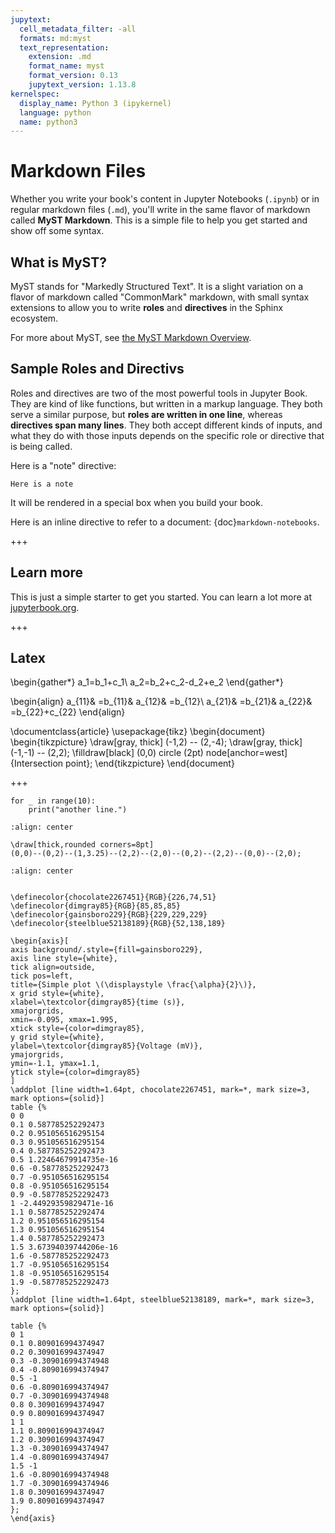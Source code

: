 ```yaml
---
jupytext:
  cell_metadata_filter: -all
  formats: md:myst
  text_representation:
    extension: .md
    format_name: myst
    format_version: 0.13
    jupytext_version: 1.13.8
kernelspec:
  display_name: Python 3 (ipykernel)
  language: python
  name: python3
---
```


# Markdown Files

Whether you write your book's content in Jupyter Notebooks (`.ipynb`) or
in regular markdown files (`.md`), you'll write in the same flavor of markdown
called **MyST Markdown**.
This is a simple file to help you get started and show off some syntax.

## What is MyST?

MyST stands for "Markedly Structured Text". It
is a slight variation on a flavor of markdown called "CommonMark" markdown,
with small syntax extensions to allow you to write **roles** and **directives**
in the Sphinx ecosystem.

For more about MyST, see [the MyST Markdown Overview](https://jupyterbook.org/content/myst.html).

## Sample Roles and Directivs

Roles and directives are two of the most powerful tools in Jupyter Book. They
are kind of like functions, but written in a markup language. They both
serve a similar purpose, but **roles are written in one line**, whereas
**directives span many lines**. They both accept different kinds of inputs,
and what they do with those inputs depends on the specific role or directive
that is being called.

Here is a "note" directive:

```{note}
Here is a note
```

It will be rendered in a special box when you build your book.

Here is an inline directive to refer to a document: {doc}`markdown-notebooks`.

+++


## Learn more

This is just a simple starter to get you started.
You can learn a lot more at [jupyterbook.org](https://jupyterbook.org).

+++

## Latex

\begin{gather*}
a_1=b_1+c_1\\
a_2=b_2+c_2-d_2+e_2
\end{gather*}

\begin{align}
a_{11}& =b_{11}&
  a_{12}& =b_{12}\\
a_{21}& =b_{21}&
  a_{22}& =b_{22}+c_{22}
\end{align}

\documentclass{article}
\usepackage{tikz}
\begin{document}
\begin{tikzpicture}
\draw[gray, thick] (-1,2) -- (2,-4);
\draw[gray, thick] (-1,-1) -- (2,2);
\filldraw[black] (0,0) circle (2pt) node[anchor=west]{Intersection point};
\end{tikzpicture}
\end{document}

+++

```{code-cell}
for _ in range(10):
    print("another line.")
```

```{tikz}
:align: center

\draw[thick,rounded corners=8pt]
(0,0)--(0,2)--(1,3.25)--(2,2)--(2,0)--(0,2)--(2,2)--(0,0)--(2,0);
```

```{tikz}
:align: center


\definecolor{chocolate2267451}{RGB}{226,74,51}
\definecolor{dimgray85}{RGB}{85,85,85}
\definecolor{gainsboro229}{RGB}{229,229,229}
\definecolor{steelblue52138189}{RGB}{52,138,189}

\begin{axis}[
axis background/.style={fill=gainsboro229},
axis line style={white},
tick align=outside,
tick pos=left,
title={Simple plot \(\displaystyle \frac{\alpha}{2}\)},
x grid style={white},
xlabel=\textcolor{dimgray85}{time (s)},
xmajorgrids,
xmin=-0.095, xmax=1.995,
xtick style={color=dimgray85},
y grid style={white},
ylabel=\textcolor{dimgray85}{Voltage (mV)},
ymajorgrids,
ymin=-1.1, ymax=1.1,
ytick style={color=dimgray85}
]
\addplot [line width=1.64pt, chocolate2267451, mark=*, mark size=3, mark options={solid}]
table {%
0 0
0.1 0.587785252292473
0.2 0.951056516295154
0.3 0.951056516295154
0.4 0.587785252292473
0.5 1.22464679914735e-16
0.6 -0.587785252292473
0.7 -0.951056516295154
0.8 -0.951056516295154
0.9 -0.587785252292473
1 -2.44929359829471e-16
1.1 0.587785252292474
1.2 0.951056516295154
1.3 0.951056516295154
1.4 0.587785252292473
1.5 3.67394039744206e-16
1.6 -0.587785252292473
1.7 -0.951056516295154
1.8 -0.951056516295154
1.9 -0.587785252292473
};
\addplot [line width=1.64pt, steelblue52138189, mark=*, mark size=3, mark options={solid}]

table {%
0 1
0.1 0.809016994374947
0.2 0.309016994374947
0.3 -0.309016994374948
0.4 -0.809016994374947
0.5 -1
0.6 -0.809016994374947
0.7 -0.309016994374948
0.8 0.309016994374947
0.9 0.809016994374947
1 1
1.1 0.809016994374947
1.2 0.309016994374947
1.3 -0.309016994374947
1.4 -0.809016994374947
1.5 -1
1.6 -0.809016994374948
1.7 -0.309016994374946
1.8 0.309016994374947
1.9 0.809016994374947
};
\end{axis}

```

